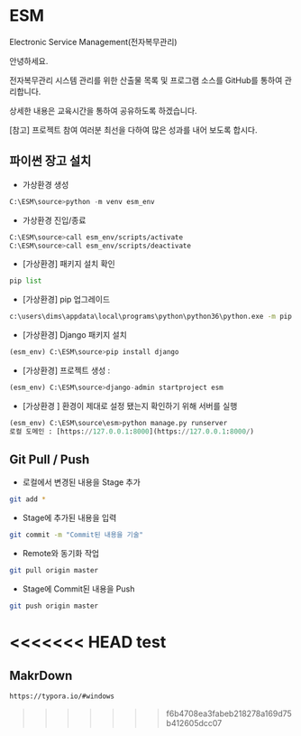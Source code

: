 



# ESM

Electronic Service Management(전자복무관리)

안녕하세요.

전자복무관리 시스템 관리를 위한 산출물 목록 및 프로그램 소스를 GitHub를 통하여 관리합니다.

상세한 내용은 교육시간을 통하여 공유하도록 하겠습니다.

[참고] 프로젝트 참여 여러분 최선을 다하여 많은 성과를 내어 보도록 합시다.



## 파이썬 장고 설치

* 가상환경 생성 

```python
C:\ESM\source>python -m venv esm_env
```


* 가상환경 진입/종료

```bash
C:\ESM\source>call esm_env/scripts/activate
C:\ESM\source>call esm_env/scripts/deactivate
```

* [가상환경] 패키지 설치 확인

```python
pip list
```

* [가상환경] pip 업그레이드

```bash
c:\users\dims\appdata\local\programs\python\python36\python.exe -m pip install --upgrade pip
```

* [가상환경] Django 패키지 설치

```python
(esm_env) C:\ESM\source>pip install django
```

* [가상환경] 프로젝트 생성 : 

```python
(esm_env) C:\ESM\source>django-admin startproject esm
```

* [가상환경 ] 환경이 제대로 설정 됐는지 확인하기 위해 서버를 실행 

```python
(esm_env) C:\ESM\source\esm>python manage.py runserver 
로컬 도메인 : [https://127.0.0.1:8000](https://127.0.0.1:8000/)
```





## Git Pull / Push

* 로컬에서 변경된 내용을 Stage 추가

```bash
git add *
```

* Stage에 추가된 내용을 입력

```bash
git commit -m "Commit된 내용을 기술"
```

* Remote와 동기화 작업

```bash
git pull origin master
```

* Stage에 Commit된 내용을 Push

```bash
git push origin master
```

<<<<<<< HEAD
test
=======

## MakrDown
```bash
https://typora.io/#windows
```

>>>>>>> f6b4708ea3fabeb218278a169d75b412605dcc07
